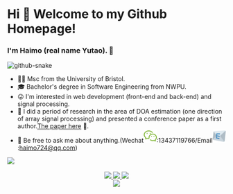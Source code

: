 # Hi 🎉 Welcome to my Github Homepage!
### I'm Haimo (real name Yutao). 👋

<picture>
  <source media="(prefers-color-scheme: dark)" srcset="https://cdn.jsdelivr.net/gh/sun0225SUN/sun0225SUN/profile-snake-contrib/github-contribution-grid-snake-dark.svg" />
  <source media="(prefers-color-scheme: light)" srcset="https://cdn.jsdelivr.net/gh/sun0225SUN/sun0225SUN/profile-snake-contrib/github-contribution-grid-snake.svg" />
  <img alt="github-snake" src="https://cdn.jsdelivr.net/gh/sun0225SUN/sun0225SUN/profile-snake-contrib/github-contribution-grid-snake-dark.svg" />
  </picture>

- 🧑‍🎓 Msc from the University of Bristol.
- 🎓 Bachelor's degree in Software Engineering from NWPU. 
- 😜 I'm interested in web development (front-end and back-end) and signal processing.
- 📄 I did a period of research in the area of DOA estimation (one direction of array signal processing) and presented a conference paper as a first author.[The paper here](https://ieeexplore.ieee.org/document/10050603) 🚗.
- 💭 Be free to ask me about anything.(Wechat<img alt="" height="30px" src="wechat.svg" />:13437119766/Email<img alt="" height="30px" src="e-mail-symbol.svg" />:haimo724@qq.com)


<img src="https://cdn.jsdelivr.net/gh/sun0225SUN/sun0225SUN/assets/images/icon.png" /></div>

<p align="center">
  <a href="https://github.com/haimo724">
    <img height="230px" src="http://github-profile-summary-cards.vercel.app/api/cards/profile-details?username=haimo724&theme=react" />
  </a>
  <a href="https://github.com/haimo724">
    <img height="230px" src="https://github-readme-streak-stats.herokuapp.com/?user=haimo724&hide_border=true&card_width=338&theme=react" />
  </a>
  <a href="https://github.com/haimo724">
    <img height="230px" src="http://github-profile-summary-cards.vercel.app/api/cards/stats?username=haimo724&theme=react" />
  </a><br>
  <a href="https://github.com/haimo724">
    <img height="230px" src="https://github-readme-stats.vercel.app/api/top-langs/?username=haimo724&langs_count=8&theme=react" />
  </a>
</p>


